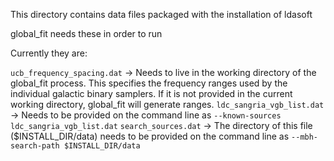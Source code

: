This directory contains data files packaged with the installation of ldasoft

global_fit needs these in order to run

Currently they are:

`ucb_frequency_spacing.dat` -> Needs to live in the working directory of the global_fit process. This specifies the frequency ranges used by the individual galactic binary samplers. If it is not provided in the current working directory, global_fit will generate ranges.
`ldc_sangria_vgb_list.dat` -> Needs to be provided on the command line as `--known-sources ldc_sangria_vgb_list.dat`
`search_sources.dat` -> The directory of this file ($INSTALL_DIR/data) needs to be provided on the command line as `--mbh-search-path $INSTALL_DIR/data`


